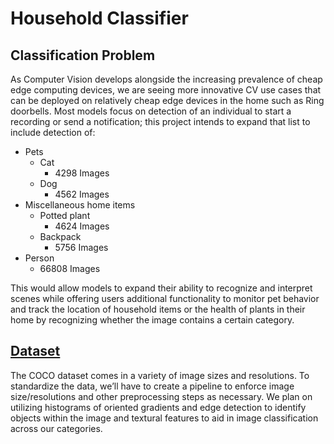 # Household Classifier

## Classification Problem
As Computer Vision develops alongside the increasing prevalence of cheap edge computing devices, we are seeing more innovative CV use cases that can be deployed on relatively cheap edge devices in the home such as Ring doorbells. Most models focus on detection of an individual to start a recording or send a notification; this project intends to expand that list to include detection of:
- Pets
  - Cat
    - 4298 Images
  - Dog
    - 4562 Images
- Miscellaneous home items
  - Potted plant
    - 4624 Images
  - Backpack
    - 5756 Images
- Person
  - 66808 Images

This would allow models to expand their ability to recognize and interpret scenes while offering users additional functionality to monitor pet behavior and track the location of household items or the health of plants in their home by recognizing whether the image contains a certain category.

## [Dataset](cocodataset.org)
The COCO dataset comes in a variety of image sizes and resolutions. To standardize the
data, we’ll have to create a pipeline to enforce image size/resolutions and other preprocessing steps as necessary. We plan on utilizing histograms of oriented gradients and edge detection to identify objects within the image and textural features to aid in image classification across our categories.

